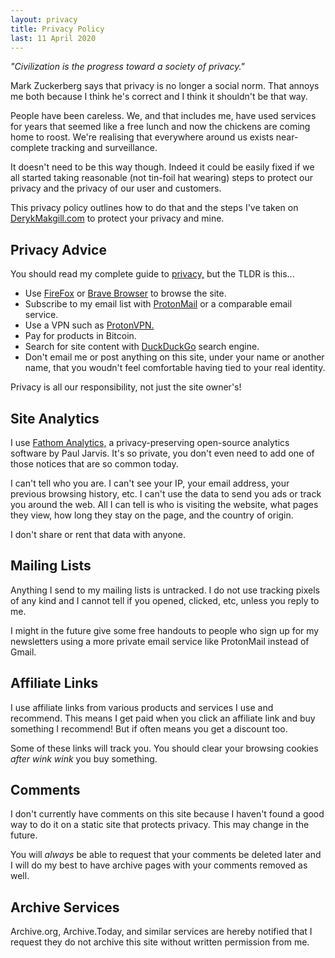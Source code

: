 ```yaml
---
layout: privacy
title: Privacy Policy
last: 11 April 2020
---
```


*"Civilization is the progress toward a society of privacy."*

Mark Zuckerberg says that privacy is no longer a social norm. That annoys me both because I think he's correct and I think it shouldn't be that way.

People have been careless. We, and that includes me, have used services for years that seemed like a free lunch and now the chickens are coming home to roost. We're realising that everywhere around us exists near-complete tracking and surveillance.

It doesn't need to be this way though. Indeed it could be easily fixed if we all started taking reasonable (not tin-foil hat wearing) steps to protect our privacy and the privacy of our user and customers.

This privacy policy outlines how to do that and the steps I've taken on [DerykMakgill.com](/) to protect your privacy and mine.

## Privacy Advice

You should read my complete guide to [privacy,](/) but the TLDR is this...

- Use [FireFox](/) or [Brave Browser](/) to browse the site.
- Subscribe to my email list with [ProtonMail](/) or a comparable email service.
- Use a VPN such as [ProtonVPN.](/)
- Pay for products in Bitcoin.
- Search for site content with [DuckDuckGo](/) search engine.
- Don't email me or post anything on this site, under your name or another name, that you woudn't feel comfortable having tied to your real identity.

Privacy is all our responsibility, not just the site owner's!

## Site Analytics

I use [Fathom Analytics,](https://usefathom.com/ref/QDNHKF) a privacy-preserving open-source analytics software by Paul Jarvis. It's so private, you don't even need to add one of those notices that are so common today.

I can't tell who you are. I can't see your IP, your email address, your previous browsing history, etc. I can't use the data to send you ads or track you around the web. All I can tell is who is visiting the website, what pages they view, how long they stay on the page, and the country of origin. 

I don't share or rent that data with anyone.

## Mailing Lists

Anything I send to my mailing lists is untracked. I do not use tracking pixels of any kind and I cannot tell if you opened, clicked, etc, unless you reply to me.

I might in the future give some free handouts to people who sign up for my newsletters using a more private email service like ProtonMail instead of Gmail.

## Affiliate Links

I use affiliate links from various products and services I use and recommend. This means I get paid when you click an affiliate link and buy something I recommend! But if often means you get a discount too. 

Some of these links will track you. You should clear your browsing cookies *after* *wink wink* you buy something.

## Comments

I don't currently have comments on this site because I haven't found a good way to do it on a static site that protects privacy. This may change in the future.

You will *always* be able to request that your comments be deleted later and I will do my best to have archive pages with your comments removed as well.

## Archive Services

Archive.org, Archive.Today, and similar services are hereby notified that I request they do not archive this site without written permission from me.
